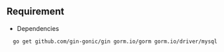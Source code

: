 ## Requirement

- Dependencies

```bash
  go get github.com/gin-gonic/gin gorm.io/gorm gorm.io/driver/mysql
```
